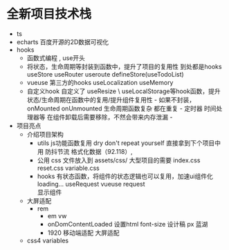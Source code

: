 # 全新项目技术栈

- ts
- echarts 百度开源的2D数据可视化
- hooks
   - 函数式编程 , use开头
   - 将状态，生命周期等封装到函数中，提升了项目的复用性 
        到处都是hooks  useStore  useRouter  useroute   defineStore(useTodoList)
   - vueuse 第三方的hooks
         useLocalization useMemory
   - 自定义hook 
         自定义了 useResize \ useLocalStorage等hook函数，提升状态/生命周期在函数中的复用/提升组件复用性
         - 如果不封装，onMounted onUnmounted 生命周期函数复杂 都在重复
         - 定时器 时间处理器等 在组件卸载后需要移除，不然会带来内存泄漏
         - 
- 项目亮点
   - 介绍项目架构 
      - utils  js功能函数复用 dry don't repeat yourself
            直接拿到下个项目中用 防抖节流  格式化数据（92.118）, 
      - 公用 css 文件放入到 assets/css/
         大型项目的需要  index.css  reset.css variable.css
      - hooks 
            有状态函数，将组件的状态逻辑也可以复用，加速ui组件化
            loading...  useRequest vueuse
            request  
            显示组件  
   - 大屏适配
      - rem 
         - em vw  
         - onDomContentLoaded 设置html font-size 
            设计稿  px  蓝湖
         - 1920 移动端适配 大屏适配
   - css4 variables
